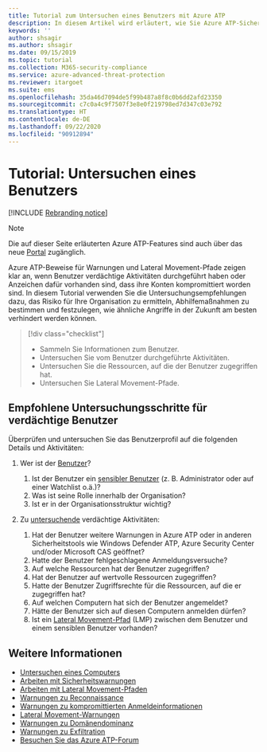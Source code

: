 ```yaml
---
title: Tutorial zum Untersuchen eines Benutzers mit Azure ATP
description: In diesem Artikel wird erläutert, wie Sie Azure ATP-Sicherheitswarnungen verwenden, um einen verdächtigen Benutzer zu untersuchen.
keywords: ''
author: shsagir
ms.author: shsagir
ms.date: 09/15/2019
ms.topic: tutorial
ms.collection: M365-security-compliance
ms.service: azure-advanced-threat-protection
ms.reviewer: itargoet
ms.suite: ems
ms.openlocfilehash: 35da46d7094de5f99b487a8f8c0b6dd2afd23350
ms.sourcegitcommit: c7c0a4c9f7507f3e8e0f219798ed7d347c03e792
ms.translationtype: HT
ms.contentlocale: de-DE
ms.lasthandoff: 09/22/2020
ms.locfileid: "90912894"
---
```

# <a name="tutorial-investigate-a-user"></a>Tutorial: Untersuchen eines Benutzers

[!INCLUDE [Rebranding notice](includes/rebranding.md)]

> [!NOTE]
> Die auf dieser Seite erläuterten Azure ATP-Features sind auch über das neue [Portal](https://portal.cloudappsecurity.com) zugänglich.

Azure ATP-Beweise für Warnungen und Lateral Movement-Pfade zeigen klar an, wenn Benutzer verdächtige Aktivitäten durchgeführt haben oder Anzeichen dafür vorhanden sind, dass ihre Konten kompromittiert worden sind. In diesem Tutorial verwenden Sie die Untersuchungsempfehlungen dazu, das Risiko für Ihre Organisation zu ermitteln, Abhilfemaßnahmen zu bestimmen und festzulegen, wie ähnliche Angriffe in der Zukunft am besten verhindert werden können.  

> [!div class="checklist"]
> * Sammeln Sie Informationen zum Benutzer.
> * Untersuchen Sie vom Benutzer durchgeführte Aktivitäten.
> * Untersuchen Sie die Ressourcen, auf die der Benutzer zugegriffen hat.
> * Untersuchen Sie Lateral Movement-Pfade.

## <a name="recommended-investigation-steps-for-suspicious-users"></a>Empfohlene Untersuchungsschritte für verdächtige Benutzer

Überprüfen und untersuchen Sie das Benutzerprofil auf die folgenden Details und Aktivitäten:

1. Wer ist der [Benutzer](entity-profiles.md)?
     1. Ist der Benutzer ein [sensibler Benutzer](sensitive-accounts.md) (z. B. Administrator oder auf einer Watchlist o.ä.)?  
     2. Was ist seine Rolle innerhalb der Organisation?
     3. Ist er in der Organisationsstruktur wichtig?

1. Zu [untersuchende](investigate-entity.md) verdächtige Aktivitäten:
     1. Hat der Benutzer weitere Warnungen in Azure ATP oder in anderen Sicherheitstools wie Windows Defender ATP, Azure Security Center und/oder Microsoft CAS geöffnet?
     2. Hatte der Benutzer fehlgeschlagene Anmeldungsversuche?
     3. Auf welche Ressourcen hat der Benutzer zugegriffen?  
     4. Hat der Benutzer auf wertvolle Ressourcen zugegriffen?  
     5. Hatte der Benutzer Zugriffsrechte für die Ressourcen, auf die er zugegriffen hat?  
     6. Auf welchen Computern hat sich der Benutzer angemeldet? 
     7. Hätte der Benutzer sich auf diesen Computern anmelden dürfen?
     8. Ist ein [Lateral Movement-Pfad](use-case-lateral-movement-path.md) (LMP) zwischen dem Benutzer und einem sensiblen Benutzer vorhanden?


## <a name="see-also"></a>Weitere Informationen

- [Untersuchen eines Computers](investigate-a-computer.md)
- [Arbeiten mit Sicherheitswarnungen](working-with-suspicious-activities.md)
- [Arbeiten mit Lateral Movement-Pfaden](use-case-lateral-movement-path.md)
- [Warnungen zu Reconnaissance](reconnaissance-alerts.md)
- [Warnungen zu kompromittierten Anmeldeinformationen](compromised-credentials-alerts.md)
- [Lateral Movement-Warnungen](lateral-movement-alerts.md)
- [Warnungen zu Domänendominanz](domain-dominance-alerts.md)
- [Warnungen zu Exfiltration](exfiltration-alerts.md)
- [Besuchen Sie das Azure ATP-Forum](https://aka.ms/azureatpcommunity)
